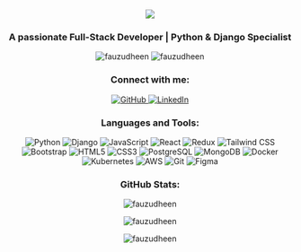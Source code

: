 <h1 align="center">
  <img src="https://readme-typing-svg.herokuapp.com/?lines=Hello,+There!+👋; +This+is+Fauzudheen+Abdul+Hameed....;Nice+to+meet+you!&center=true&size=30&color=58A6FF">
</h1>

<h3 align="center">A passionate Full-Stack Developer | Python & Django Specialist</h3>

<p align="center">
  <img src="https://komarev.com/ghpvc/?username=fauzudheen&label=Profile%20views&color=58A6FF&style=flat" alt="fauzudheen" />
  <img src="https://img.shields.io/github/followers/fauzudheen?label=Followers&style=flat&color=58A6FF" alt="fauzudheen" />
</p>

<h3 align="center">Connect with me:</h3>
<p align="center">
  <a href="https://github.com/fauzudheen" target="_blank">
    <img src="https://img.shields.io/badge/-GitHub-181717?style=for-the-badge&logo=github" alt="GitHub" />
  </a>
  <a href="https://linkedin.com/in/fauzudheen-abdul-hameed" target="_blank">
    <img src="https://img.shields.io/badge/-LinkedIn-0A66C2?style=for-the-badge&logo=linkedin" alt="LinkedIn" />
  </a>
</p>

<h3 align="center">Languages and Tools:</h3>
<p align="center">
  <img src="https://img.shields.io/badge/-Python-3776AB?style=for-the-badge&logo=python&logoColor=white" alt="Python" />
  <img src="https://img.shields.io/badge/-Django-092E20?style=for-the-badge&logo=django&logoColor=white" alt="Django" />
  <img src="https://img.shields.io/badge/-JavaScript-F7DF1E?style=for-the-badge&logo=javascript&logoColor=black" alt="JavaScript" />
  <img src="https://img.shields.io/badge/-React-61DAFB?style=for-the-badge&logo=react&logoColor=black" alt="React" />
  <img src="https://img.shields.io/badge/-Redux-764ABC?style=for-the-badge&logo=redux&logoColor=white" alt="Redux" />
  <img src="https://img.shields.io/badge/-Tailwind_CSS-38B2AC?style=for-the-badge&logo=tailwind-css&logoColor=white" alt="Tailwind CSS" />
  <img src="https://img.shields.io/badge/-Bootstrap-7952B3?style=for-the-badge&logo=bootstrap&logoColor=white" alt="Bootstrap" />
  <img src="https://img.shields.io/badge/-HTML5-E34F26?style=for-the-badge&logo=html5&logoColor=white" alt="HTML5" />
  <img src="https://img.shields.io/badge/-CSS3-1572B6?style=for-the-badge&logo=css3&logoColor=white" alt="CSS3" />
  <img src="https://img.shields.io/badge/-PostgreSQL-336791?style=for-the-badge&logo=postgresql&logoColor=white" alt="PostgreSQL" />
  <img src="https://img.shields.io/badge/-MongoDB-47A248?style=for-the-badge&logo=mongodb&logoColor=white" alt="MongoDB" />
  <img src="https://img.shields.io/badge/-Docker-2496ED?style=for-the-badge&logo=docker&logoColor=white" alt="Docker" />
  <img src="https://img.shields.io/badge/-Kubernetes-326CE5?style=for-the-badge&logo=kubernetes&logoColor=white" alt="Kubernetes" />
  <img src="https://img.shields.io/badge/-AWS-232F3E?style=for-the-badge&logo=amazon-aws&logoColor=white" alt="AWS" />
  <img src="https://img.shields.io/badge/-Git-F05032?style=for-the-badge&logo=git&logoColor=white" alt="Git" />
  <img src="https://img.shields.io/badge/-Figma-F24E1E?style=for-the-badge&logo=figma&logoColor=white" alt="Figma" />
</p>

<h3 align="center">GitHub Stats:</h3>
<p align="center">
  <img src="https://github-readme-stats.vercel.app/api/top-langs?username=fauzudheen&show_icons=true&locale=en&layout=compact&theme=github_dark" alt="fauzudheen" />
</p>
<p align="center">
  <img src="https://github-readme-stats.vercel.app/api?username=fauzudheen&show_icons=true&locale=en&theme=github_dark" alt="fauzudheen" />
</p>
<p align="center">
  <img src="https://github-readme-streak-stats.herokuapp.com/?user=fauzudheen&theme=github-dark-blue" alt="fauzudheen" />
</p>
